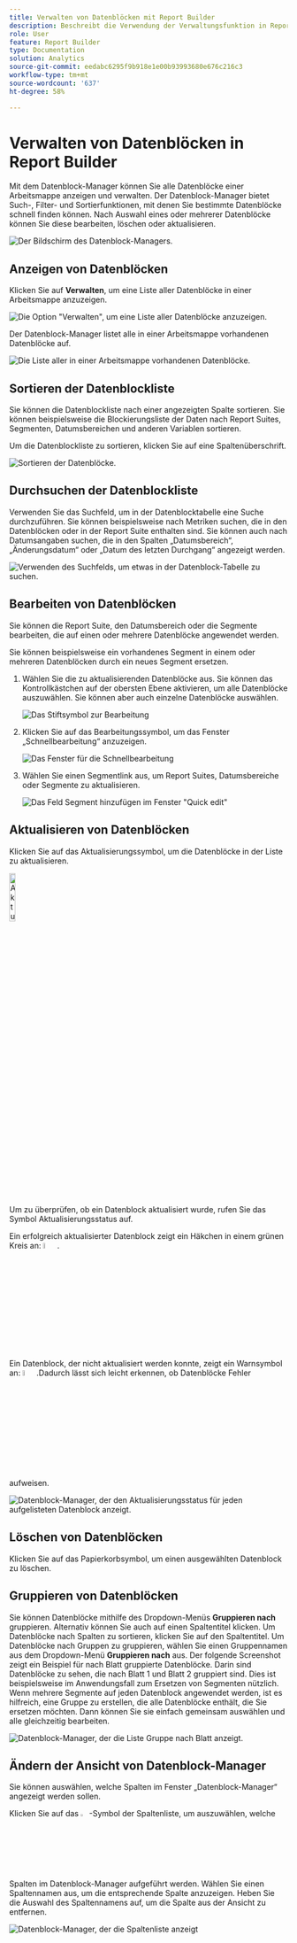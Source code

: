 ```yaml
---
title: Verwalten von Datenblöcken mit Report Builder
description: Beschreibt die Verwendung der Verwaltungsfunktion in Report Builder
role: User
feature: Report Builder
type: Documentation
solution: Analytics
source-git-commit: eedabc6295f9b918e1e00b93993680e676c216c3
workflow-type: tm+mt
source-wordcount: '637'
ht-degree: 58%

---
```


# Verwalten von Datenblöcken in Report Builder

Mit dem Datenblock-Manager können Sie alle Datenblöcke einer Arbeitsmappe anzeigen und verwalten. Der Datenblock-Manager bietet Such-, Filter- und Sortierfunktionen, mit denen Sie bestimmte Datenblöcke schnell finden können. Nach Auswahl eines oder mehrerer Datenblöcke können Sie diese bearbeiten, löschen oder aktualisieren.

![Der Bildschirm des Datenblock-Managers.](./assets/image52.png)

## Anzeigen von Datenblöcken

Klicken Sie auf **Verwalten**, um eine Liste aller Datenblöcke in einer Arbeitsmappe anzuzeigen.


![Die Option &quot;Verwalten&quot;, um eine Liste aller Datenblöcke anzuzeigen.](./assets/image53.png)

Der Datenblock-Manager listet alle in einer Arbeitsmappe vorhandenen Datenblöcke auf. 

![Die Liste aller in einer Arbeitsmappe vorhandenen Datenblöcke.](./assets/image52.png)

## Sortieren der Datenblockliste

Sie können die Datenblockliste nach einer angezeigten Spalte sortieren. Sie können beispielsweise die Blockierungsliste der Daten nach Report Suites, Segmenten, Datumsbereichen und anderen Variablen sortieren.

Um die Datenblockliste zu sortieren, klicken Sie auf eine Spaltenüberschrift.

![Sortieren der Datenblöcke.](./assets/image54.png)

## Durchsuchen der Datenblockliste

Verwenden Sie das Suchfeld, um in der Datenblocktabelle eine Suche durchzuführen. Sie können beispielsweise nach Metriken suchen, die in den Datenblöcken oder in der Report Suite enthalten sind. Sie können auch nach Datumsangaben suchen, die in den Spalten „Datumsbereich“, „Änderungsdatum“ oder „Datum des letzten Durchgang“ angezeigt werden.

![Verwenden des Suchfelds, um etwas in der Datenblock-Tabelle zu suchen.](./assets/image55.png)

## Bearbeiten von Datenblöcken

Sie können die Report Suite, den Datumsbereich oder die Segmente bearbeiten, die auf einen oder mehrere Datenblöcke angewendet werden.

Sie können beispielsweise ein vorhandenes Segment in einem oder mehreren Datenblöcken durch ein neues Segment ersetzen.

1. Wählen Sie die zu aktualisierenden Datenblöcke aus. Sie können das Kontrollkästchen auf der obersten Ebene aktivieren, um alle Datenblöcke auszuwählen. Sie können aber auch einzelne Datenblöcke auswählen.

   ![Das Stiftsymbol zur Bearbeitung](./assets/image56.png)

1. Klicken Sie auf das Bearbeitungssymbol, um das Fenster „Schnellbearbeitung“ anzuzeigen.

   ![Das Fenster für die Schnellbearbeitung](./assets/image58.png)

1. Wählen Sie einen Segmentlink aus, um Report Suites, Datumsbereiche oder Segmente zu aktualisieren.

   ![Das Feld Segment hinzufügen im Fenster &quot;Quick edit&quot;](./assets/image59.png)

## Aktualisieren von Datenblöcken

Klicken Sie auf das Aktualisierungssymbol, um die Datenblöcke in der Liste zu aktualisieren.

<img src="./assets/refresh-icon.png" width="15%" alt="Aktualisierungssymbol"/>

Um zu überprüfen, ob ein Datenblock aktualisiert wurde, rufen Sie das Symbol Aktualisierungsstatus auf.

Ein erfolgreich aktualisierter Datenblock zeigt ein Häkchen in einem grünen Kreis an: <img src="./assets/refresh-success.png" width="5%" alt="Grüner Kreis mit Häkchensymbol"/>.

Ein Datenblock, der nicht aktualisiert werden konnte, zeigt ein Warnsymbol an: <img src="./assets/refresh-failure.png" width="5%" alt="Rotes Dreieck mit Ausrufezeichen-Symbol"/>.Dadurch lässt sich leicht erkennen, ob Datenblöcke Fehler aufweisen.


![Datenblock-Manager, der den Aktualisierungsstatus für jeden aufgelisteten Datenblock anzeigt.](./assets/image512.png)

## Löschen von Datenblöcken

Klicken Sie auf das Papierkorbsymbol, um einen ausgewählten Datenblock zu löschen.

## Gruppieren von Datenblöcken

Sie können Datenblöcke mithilfe des Dropdown-Menüs **Gruppieren nach** gruppieren. Alternativ können Sie auch auf einen Spaltentitel klicken. Um Datenblöcke nach Spalten zu sortieren, klicken Sie auf den Spaltentitel. Um Datenblöcke nach Gruppen zu gruppieren, wählen Sie einen Gruppennamen aus dem Dropdown-Menü **Gruppieren nach** aus. Der folgende Screenshot zeigt ein Beispiel für nach Blatt gruppierte Datenblöcke. Darin sind Datenblöcke zu sehen, die nach Blatt 1 und Blatt 2 gruppiert sind.  Dies ist beispielsweise im Anwendungsfall zum Ersetzen von Segmenten nützlich. Wenn mehrere Segmente auf jeden Datenblock angewendet werden, ist es hilfreich, eine Gruppe zu erstellen, die alle Datenblöcke enthält, die Sie ersetzen möchten. Dann können Sie sie einfach gemeinsam auswählen und alle gleichzeitig bearbeiten.

![Datenblock-Manager, der die Liste Gruppe nach Blatt anzeigt.](./assets/group-data-blocks.png)

## Ändern der Ansicht von Datenblock-Manager

Sie können auswählen, welche Spalten im Fenster „Datenblock-Manager“ angezeigt werden sollen.


Klicken Sie auf das <img src="./assets/image515.png" width="3%" alt="Symbol für Spaltenliste"/>-Symbol der Spaltenliste, um auszuwählen, welche Spalten im Datenblock-Manager aufgeführt werden. Wählen Sie einen Spaltennamen aus, um die entsprechende Spalte anzuzeigen. Heben Sie die Auswahl des Spaltennamens auf, um die Spalte aus der Ansicht zu entfernen.

![Datenblock-Manager, der die Spaltenliste anzeigt](./assets/image516.png)

